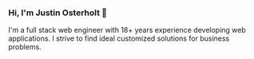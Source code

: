 ### Hi, I'm Justin Osterholt 👋

I'm a full stack web engineer with 18+ years experience developing web applications. I strive to find ideal customized solutions for business problems.
